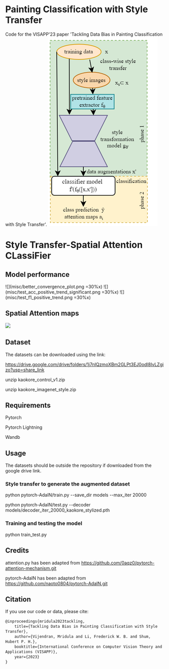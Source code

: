 # Painting Classification with Style Transfer
Code for the VISAPP'23 paper 'Tackling Data Bias in Painting Classification with Style Transfer'.
![](misc/overall.png)

# Style Transfer-Spatial Attention CLassiFier

## Model performance
![](misc/better_convergence_plot.png =30%x) ![](misc/test_acc_positive_trend_significant.png =30%x) ![](misc/test_f1_positive_trend.png =30%x)

## Spatial Attention maps
![](misc/attention.png)

## Dataset

The datasets can be downloaded using the link:

https://drive.google.com/drive/folders/1j7nIQzmoXBm2GLPt3EJ0odl8IvLZgizo?usp=share_link

unzip kaokore_control_v1.zip

unzip kaokore_imagenet_style.zip

## Requirements

Pytorch

Pytorch Lightning

Wandb

## Usage
The datasets should be outside the repository if downloaded from the google drive link.

### Style transfer to generate the augmented dataset
python pytorch-AdaIN/train.py --save_dir models --max_iter 20000

python pytorch-AdaIN/test.py --decoder models/decoder_iter_20000_kaokore_stylized.pth

### Training and testing the model

python train_test.py

## Credits

attention.py has been adapted from https://github.com/0aqz0/pytorch-attention-mechanism.git

pytorch-AdaIN has been adapted from https://github.com/naoto0804/pytorch-AdaIN.git

## Citation
If you use our code or data, please cite:
```
@inproceedings{mridula2023tackling,
    title={Tackling Data Bias in Painting Classification with Style Transfer},
    author={Vijendran, Mridula and Li, Frederick W. B. and Shum, Hubert P. H.},
    booktitle={International Conference on Computer Vision Theory and Applications (VISAPP)},
    year={2023}
}
```
